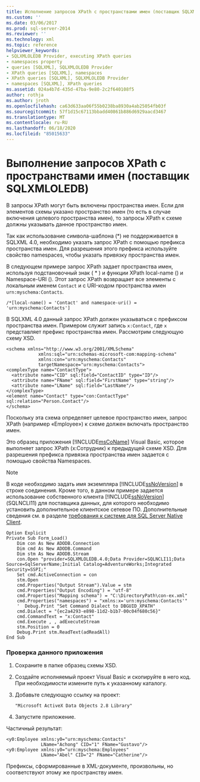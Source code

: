 ```yaml
---
title: Исполнение запросов XPath с пространствами имен (поставщик SQLXMLOLEDB) | Документация Майкрософт
ms.custom: ''
ms.date: 03/06/2017
ms.prod: sql-server-2014
ms.reviewer: ''
ms.technology: xml
ms.topic: reference
helpviewer_keywords:
- SQLXMLOLEDB Provider, executing XPath queries
- namespaces property
- queries [SQLXML], SQLXMLOLEDB Provider
- XPath queries [SQLXML], namespaces
- XPath queries [SQLXML], SQLXMLOLEDB Provider
- namespaces [SQLXML], XPath queries
ms.assetid: 024a4b7d-435d-47ba-9e80-2c2f640108f5
author: rothja
ms.author: jroth
ms.openlocfilehash: ca63d633aa06f55b0238ba8930a4ab25054fb03f
ms.sourcegitcommit: 57f1d15c67113bbadd40861b886d6929aacd3467
ms.translationtype: MT
ms.contentlocale: ru-RU
ms.lasthandoff: 06/18/2020
ms.locfileid: "85015633"
---
```

# <a name="executing-xpath-queries-with-namespaces-sqlxmloledb-provider"></a>Выполнение запросов XPath с пространствами имен (поставщик SQLXMLOLEDB)
  В запросы XPath могут быть включены пространства имен. Если для элементов схемы указано пространство имен (то есть в случае включения целевого пространства имен), то запросы XPath к схеме должны указывать данное пространство имен.  
  
 Так как использование символа-шаблона (*) не поддерживается в SQLXML 4.0, необходимо указать запрос XPath с помощью префикса пространства имен. Для разрешения этого префикса используйте свойство namespaces, чтобы указать привязку пространства имен.  
  
 В следующем примере запрос XPath задает пространства имен, используя подстановочный знак ( \* ) и функции XPath local-name () и Namespace-URI (). Этот запрос XPath возвращает все элементы с локальным именем `Contact` и с URI-кодом пространства имен `urn:myschema:Contacts`.  
  
```  
/*[local-name() = 'Contact' and namespace-uri() = 'urn:myschema:Contacts']  
```  
  
 В SQLXML 4.0 данный запрос XPath должен указываться с префиксом пространства имен. Примером служит запись `x:Contact`, где `x` представляет префикс пространства имен. Рассмотрим следующую схему XSD.  
  
```  
<schema xmlns="http://www.w3.org/2001/XMLSchema"  
            xmlns:sql="urn:schemas-microsoft-com:mapping-schema"  
            xmlns:con="urn:myschema:Contacts"  
            targetNamespace="urn:myschema:Contacts">  
<complexType name="ContactType">  
  <attribute name="CID" sql:field="ContactID" type="ID"/>  
  <attribute name="FName" sql:field="FirstName" type="string"/>  
  <attribute name="LName" sql:field="LastName"/>   
</complexType>  
<element name="Contact" type="con:ContactType" sql:relation="Person.Contact"/>  
</schema>  
```  
  
 Поскольку эта схема определяет целевое пространство имен, запрос XPath (например «Employee») к схеме должен включать пространство имен.  
  
 Это образец приложения [!INCLUDE[msCoName](../../../includes/msconame-md.md)] Visual Basic, которое выполняет запрос XPath (x:Сотрудник) к предыдущей схеме XSD. Для разрешения префикса привязка пространства имен задается с помощью свойства Namespaces.  
  
> [!NOTE]  
>  В коде необходимо задать имя экземпляра [!INCLUDE[ssNoVersion](../../../includes/ssnoversion-md.md)] в строке соединения. Кроме того, в данном примере задается использование собственного клиента [!INCLUDE[ssNoVersion](../../../includes/ssnoversion-md.md)] (SQLNCLI11) для поставщика данных, для которого необходимо установить дополнительное клиентское сетевое ПО. Дополнительные сведения см. в разделе [требования к системе для SQL Server Native Client](../../native-client/system-requirements-for-sql-server-native-client.md).  
  
```  
Option Explicit  
Private Sub Form_Load()  
    Dim con As New ADODB.Connection  
    Dim cmd As New ADODB.Command  
    Dim stm As New ADODB.Stream  
    con.Open "provider=SQLXMLOLEDB.4.0;Data Provider=SQLNCLI11;Data Source=SqlServerName;Initial Catalog=AdventureWorks;Integrated Security=SSPI;"  
    Set cmd.ActiveConnection = con  
    stm.Open  
    cmd.Properties("Output Stream").Value = stm  
    cmd.Properties("Output Encoding") = "utf-8"  
    cmd.Properties("Mapping schema") = "C:\DirectoryPath\con-ex.xml"  
    cmd.Properties("namespaces") = "xmlns:x='urn:myschema:Contacts'"  
    '  Debug.Print "Set Command Dialect to DBGUID_XPATH"  
    cmd.Dialect = "{ec2a4293-e898-11d2-b1b7-00c04f680c56}"  
    cmd.CommandText = "x:Contact"  
    cmd.Execute , , adExecuteStream   
    stm.Position = 0  
    Debug.Print stm.ReadText(adReadAll)  
End Sub  
```  
  
### <a name="to-test-this-application"></a>Проверка данного приложения  
  
1.  Сохраните в папке образец схемы XSD.  
  
2.  Создайте исполняемый проект Visual Basic и скопируйте в него код. При необходимости измените путь к указанному каталогу.  
  
3.  Добавьте следующую ссылку на проект:  
  
    ```  
    "Microsoft ActiveX Data Objects 2.8 Library"  
    ```  
  
4.  Запустите приложение.  
  
 Частичный результат:  
  
```  
<y0:Employee xmlns:y0="urn:myschema:Contacts"   
             LName="Achong" CID="1" FName="Gustavo"/>  
<y0:Employee xmlns:y0="urn:myschema:Employees"   
             LName="Abel" CID="2" FName="Catherine"/>  
```  
  
 Префиксы, сформированные в XML-документе, произвольны, но соответствуют этому же пространству имен.  
  
  
